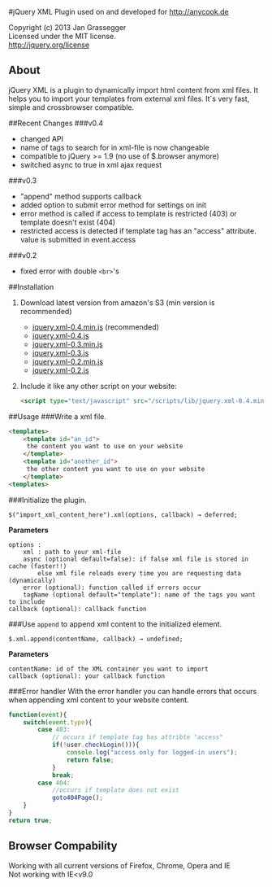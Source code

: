 #jQuery XML Plugin
used on and developed for http://anycook.de

Copyright (c) 2013 Jan Grassegger  
Licensed under the MIT license.  
http://jquery.org/license 

## About
jQuery XML is a plugin to dynamically import html content from xml files. It helps you to import your templates from external xml files. It`s very fast, simple and crossbrowser compatible. 

##Recent Changes
###v0.4
- changed API 
- name of tags to search for in xml-file is now changeable
- compatible to jQuery >= 1.9 (no use of $.browser anymore)
- switched async to true in xml ajax request

###v0.3
- "append" method supports callback
- added option to submit error method for settings on init
- error method is called if access to template is restricted (403) or template doesn't exist (404)
- restricted access is detected if template tag has an "access" attribute. value is submitted in event.access

###v0.2
- fixed error with double ```<br>```'s
 
 
##Installation
1. Download latest version from amazon's S3 (min version is recommended)
	- [jquery.xml-0.4.min.js](https://s3-eu-west-1.amazonaws.com/jquery.xml/jquery.xml-0.4.min.js) (recommended)
	- [jquery.xml-0.4.js](https://s3-eu-west-1.amazonaws.com/jquery.xml/jquery.xml-0.4.js)
	- [jquery.xml-0.3.min.js](https://s3-eu-west-1.amazonaws.com/jquery.xml/jquery.xml-0.3.min.js)
	- [jquery.xml-0.3.js](https://s3-eu-west-1.amazonaws.com/jquery.xml/jquery.xml-0.3.js)
	- [jquery.xml-0.2.min.js](https://s3-eu-west-1.amazonaws.com/jquery.xml/jquery.xml-0.2.min.js)
	- [jquery.xml-0.2.js](https://s3-eu-west-1.amazonaws.com/jquery.xml/jquery.xml-0.2.js)
2. Include it like any other script on your website:

	```html
	<script type="text/javascript" src="/scripts/lib/jquery.xml-0.4.min.js"></script>
	```

##Usage
###Write a xml file.	
```html
<templates>
	<template id="an_id">
	 the content you want to use on your website
	</template>
	<template id="another_id">
	 the other content you want to use on your website
	</template>
<templates>
```
	
###Initialize the plugin.
```
$("import_xml_content_here").xml(options, callback) → deferred;
```
**Parameters**
```
options :
	xml : path to your xml-file
	async (optional default=false): if false xml file is stored in cache (faster!!) 
		else xml file reloads every time you are requesting data (dynamically)
	error (optional): function called if errors occur
	tagName (optional default="template"): name of the tags you want to include
callback (optional): callback function 
```
	
###Use ```append``` to append xml content to the initialized element.
```
$.xml.append(contentName, callback) → undefined;
```
**Parameters**
```
contentName: id of the XML container you want to import
callback (optional): your callback function
```

###Error handler
With the error handler you can handle errors that occurs when appending xml content to your website content.

```javascript
function(event){
	switch(event.type){
		case 403:
			// occurs if template tag has attribte "access"
			if(!user.checkLogin())){
				console.log("access only for logged-in users");
				return false;
			}
			break;
		case 404:
			//occurs if template does not exist
			goto404Page();
	}
}
return true;
```

## Browser Compability
Working with all current versions of Firefox, Chrome, Opera and IE  
Not working with IE<v9.0
